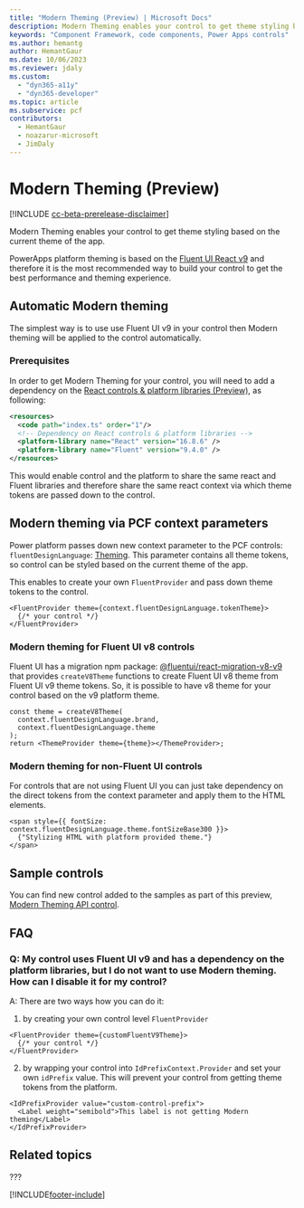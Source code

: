 ```yaml
---
title: "Modern Theming (Preview) | Microsoft Docs"
description: Modern Theming enables your control to get theme styling based on the current theme of the app."
keywords: "Component Framework, code components, Power Apps controls"
ms.author: hemantg
author: HemantGaur
ms.date: 10/06/2023
ms.reviewer: jdaly
ms.custom:
  - "dyn365-a11y"
  - "dyn365-developer"
ms.topic: article
ms.subservice: pcf
contributors:
  - HemantGaur
  - noazarur-microsoft
  - JimDaly
---
```


# Modern Theming (Preview)

[!INCLUDE [cc-beta-prerelease-disclaimer](../../includes/cc-beta-prerelease-disclaimer.md)]

Modern Theming enables your control to get theme styling based on the current theme of the app.

PowerApps platform theming is based on the [Fluent UI React v9](https://react.fluentui.dev/) and therefore it is the most recommended way to build your control to get the best performance and theming experience.

## Automatic Modern theming

The simplest way is to use use Fluent UI v9 in your control then Modern theming will be applied to the control automatically.

### Prerequisites

In order to get Modern Theming for your control, you will need to add a dependency on the [React controls & platform libraries (Preview)](../../component-framework/react-controls-platform-libraries.md), as following:

```xml
<resources>
  <code path="index.ts" order="1"/>
  <!-- Dependency on React controls & platform libraries -->
  <platform-library name="React" version="16.8.6" />
  <platform-library name="Fluent" version="9.4.0" />
</resources>
```

This would enable control and the platform to share the same react and Fluent libraries and therefore share the same react context via which theme tokens are passed down to the control.

## Modern theming via PCF context parameters

Power platform passes down new context parameter to the PCF controls: `fluentDesignLanguage`: [Theming](../reference/theming.md). This parameter contains all theme tokens, so control can be styled based on the current theme of the app.

This enables to create your own `FluentProvider` and pass down theme tokens to the control.

```tsx
<FluentProvider theme={context.fluentDesignLanguage.tokenTheme}>
  {/* your control */}
</FluentProvider>
```

### Modern theming for Fluent UI v8 controls

Fluent UI has a migration npm package: [@fluentui/react-migration-v8-v9](https://www.npmjs.com/package/@fluentui/react-migration-v8-v9) that provides `createV8Theme` functions to create Fluent UI v8 theme from Fluent UI v9 theme tokens. So, it is possible to have v8 theme for your control based on the v9 platform theme.

```tsx
const theme = createV8Theme(
  context.fluentDesignLanguage.brand,
  context.fluentDesignLanguage.theme
);
return <ThemeProvider theme={theme}></ThemeProvider>;
```

### Modern theming for non-Fluent UI controls

For controls that are not using Fluent UI you can just take dependency on the direct tokens from the context parameter and apply them to the HTML elements.

```tsx
<span style={{ fontSize: context.fluentDesignLanguage.theme.fontSizeBase300 }}>
  {"Stylizing HTML with platform provided theme."}
</span>
```

## Sample controls

You can find new control added to the samples as part of this preview, [Modern Theming API control](./sample-controls/modern-theming-api-control.md).

## FAQ

### Q: My control uses Fluent UI v9 and has a dependency on the platform libraries, but I do not want to use Modern theming. How can I disable it for my control?

A: There are two ways how you can do it:

1. by creating your own control level `FluentProvider`

```tsx
<FluentProvider theme={customFluentV9Theme}>
  {/* your control */}
</FluentProvider>
```

2. by wrapping your control into `IdPrefixContext.Provider` and set your own `idPrefix` value. This will prevent your control from getting theme tokens from the platform.

```tsx
<IdPrefixProvider value="custom-control-prefix">
  <Label weight="semibold">This label is not getting Modern theming</Label>
</IdPrefixProvider>
```

## Related topics

???

[!INCLUDE[footer-include](../../includes/footer-banner.md)]
